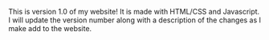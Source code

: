 This is version 1.0 of my website! It is made with HTML/CSS and Javascript. I will update the version number along with a description of the changes as I make add to the website. 
